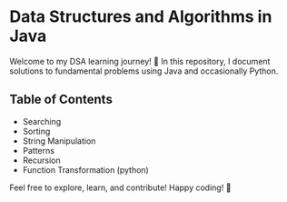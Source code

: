 # Data Structures and Algorithms in Java

Welcome to my DSA learning journey! 🚀 In this repository, I document solutions to fundamental problems using Java and occasionally Python.

## Table of Contents
- Searching
- Sorting
- String Manipulation
- Patterns
- Recursion
- Function Transformation (python)

Feel free to explore, learn, and contribute! Happy coding! 🌟
